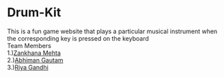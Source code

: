 # Drum-Kit
This is a fun game website that plays a particular musical instrument when the corresponding key is pressed on the keyboard
<br>
Team Members
<br>
1.)<a href="https://github.com/zankhana46">Zankhana Mehta </a>
<br>
2.)<a href="https://github.com/Abhiman1211">Abhiman Gautam </a>
<br>
3.)<a href="https://github.com/Riya1929">Riya Gandhi </a>
